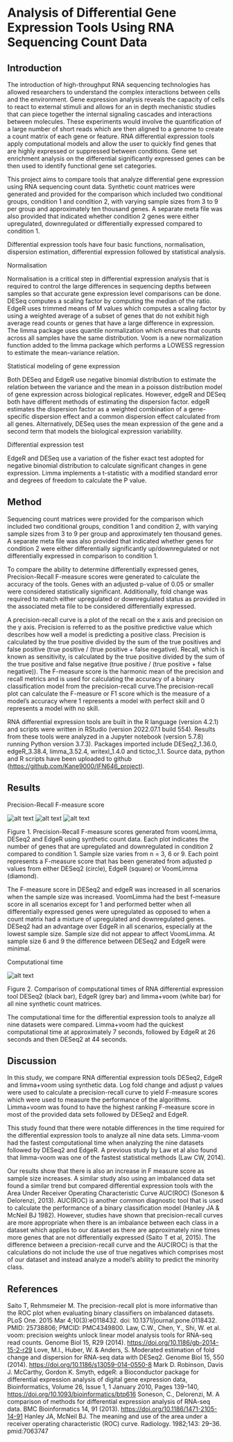 # Analysis of Differential Gene Expression Tools Using RNA Sequencing Count Data
## Introduction

The introduction of high-throughput RNA sequencing technologies has allowed researchers to understand the complex interactions between cells and the environment. Gene expression analysis reveals the capacity of cells to react to external stimuli and allows for an in depth mechanistic studies that can piece together the internal signaling cascades and interactions between molecules. These experiments would involve the quantification of a large number of short reads which are then aligned to a genome to create a count matrix of each gene or feature. RNA differential expression tools apply computational models and allow the user to quickly find genes that are highly expressed or suppressed between conditions. Gene set enrichment analysis on the differential significantly expressed genes can be then used to identify functional gene set categories.

This project aims to compare tools that analyze differential gene expression using RNA sequencing count data. 
Synthetic count matrices were generated and provided for the comparison which included two conditional groups, condition 1 and condition 2, with varying sample sizes from 3 to 9 per group and approximately ten thousand genes. 
A separate meta file was also provided that indicated whether condition 2 genes were either upregulated, downregulated or differentially expressed compared to condition 1.

Differential expression tools have four basic functions, normalisation, dispersion estimation, differential expression followed by statistical analysis.

Normalisation

Normalisation is a critical step in differential expression analysis that is required to control the large differences in sequencing depths between samples so that accurate gene expression level comparisons can be done. 
DESeq computes a scaling factor by computing the median of the ratio.
EdgeR uses trimmed means of M values which computes a scaling factor by using a weighted average of a subset of genes that do not exhibit high average read counts or genes that have a large difference in expression.
The limma package uses quantile normalization which ensures that counts across all samples have the same distribution. Voom is a new normalization function added to the limma package which performs a LOWESS regression to estimate the mean-variance relation.
 
Statistical modeling of gene expression

Both DESeq and EdgeR use negative binomial distribution to estimate the relation between the variance and the mean in a poisson distribution model of gene expression across biological replicates.
However, edgeR and DESeq both have different methods of estimating the dispersion factor.
edgeR estimates the dispersion factor as a weighted combination of a gene-specific dispersion effect and a common dispersion effect calculated from all genes.
Alternatively, DESeq uses the mean expression of the gene and a second term that models the biological expression variability.
 
Differential expression test

EdgeR and DESeq use a variation of the fisher exact test adopted for negative binomial distribution to calculate significant changes in gene expression.
Limma implements a t-statistic with a modified standard error and degrees of freedom to calculate the P value.


## Method

Sequencing count matrices were provided for the comparison which included two conditional groups, condition 1 and condition 2, with varying sample sizes from 3 to 9 per group and approximately ten thousand genes. A separate meta file was also provided that indicated whether genes for condition 2 were either differentially significantly up/downregulated or not differentially expressed in comparison to condition 1.

To compare the ability to determine differentially expressed genes, Precision-Recall F-measure scores were generated to calculate the accuracy of the tools. Genes with an adjusted p-value of 0.05 or smaller were considered statistically significant. Additionally, fold change was required to match either upregulated or downregulated status as provided in the associated meta file to be considered differentially expressed.

A precision-recall curve is a plot of the recall on the x axis and precision on the y axis. Precision is referred to as the positive predictive value which describes how well a model is predicting a positive class. Precision is calculated by the true positive divided by the sum of the true positives and false positive (true positive / (true positive + false negative). Recall, which is known as sensitivity, is calculated by the true positive divided by the sum of the true positive and false negative (true positive / (true positive + false negative)). The F-measure score is the harmonic mean of the precision and recall metrics and is used for calculating the accuracy of a binary classification model from the precision-recall curve.The precision-recall plot can calculate the F-measure or F1 score which is the measure of a model’s accuracy where 1 represents a model with perfect skill and 0 represents a model with no skill. 

RNA differential expression tools are built in the R language (version 4.2.1) and scripts were written in RStudio (version 2022.07.1 build 554). Results from these tools were analyzed in a Jupyter notebook (version 5.7.8) running Python version 3.7.3). Packages imported include DESeq2_1.36.0, edgeR_3.38.4, limma_3.52.4, writexl_1.4.0 and tictoc_1.1.  Source data, python and R scripts have been uploaded to github (https://github.com/Kane9000/IFN646_project).


## Results

Precision-Recall F-measure score

![alt text](/PR_500_500_padj.png?raw=true)
![alt text](/PR_750_250_padj.png?raw=true)
![alt text](/PR_1000_0_padj.png?raw=true)

Figure 1. Precision-Recall F-measure scores generated from voomLimma, DESeq2 and EdgeR using synthetic count data. Each plot indicates the number of genes that are upregulated and downregulated in condition 2 compared to condition 1. Sample size varies from n = 3, 6 or 9. Each point represents a F-measure score that has been generated from adjusted p values from 
either DESeq2 (circle), EdgeR (square) or VoomLimma (diamond).


The F-measure score in DESeq2 and edgeR was increased in all scenarios when the sample size was increased. VoomLimma had the best f-measure score in all scenarios except for 1 and performed better when all differentially expressed genes were upregulated as opposed to when a count matrix had a mixture of upregulated and downregulated genes. DESeq2 had an advantage over EdgeR in all scenarios, especially at the lowest sample size. Sample size did not appear to affect VoomLimma. At sample size 6 and 9 the difference between DESeq2 and EdgeR were minimal. 


Computational time

![alt text](/Time.png?raw=true)

Figure 2. Comparison of computational times of RNA differential expression tool DESeq2 (black bar), EdgeR (grey bar) and limma+voom (white bar) for all nine synthetic count matrices. 

The computational time for the differential expression tools to analyze all nine datasets were compared. Limma+voom had the quickest computational time at approximately 7 seconds, followed by EdgeR at 26 seconds and then DESeq2 at 44 seconds.


## Discussion

In this study, we compare RNA differential expression tools DESeq2, EdgeR and limma+voom using synthetic data. Log fold change and adjust p values were used to calculate a precision-recall curve to yield F-measure scores which were used to measure the performance of the algorithms. Limma+voom was found to have the highest ranking F-measure score in most of the provided data sets followed by DESeq2 and EdgeR. 

This study found that there were notable differences in the time required for the differential expression tools to analyze all nine data sets. Limma-voom had the fastest computational time when analyzing the nine datasets followed by DESeq2 and EdgeR. A previous study by Law et al also found that limma-voom was one of the fastest statistical methods (Law CW, 2014).

Our results show that there is also an increase in F measure score as sample size increases. A similar study also using an imbalanced data set found a similar trend but compared differential expression tools with the Area Under Receiver Operating Characteristic Curve AUC(ROC) (Soneson & Delorenzi, 2013). AUC(ROC) is another common diagnostic tool that is used to calculate the performance of a binary classification model (Hanley JA & McNeil BJ 1982). However, studies have shown that precision-recall curves are more appropriate when there is an imbalance between each class in a dataset which applies to our dataset as there are approximately nine times more genes that are not differentially expressed (Saito T et al, 2015).  The difference between a precision-recall curve and the AUC(ROC) is that the calculations do not include the use of true negatives which comprises most of our dataset and instead analyze a model’s ability to predict the minority class.
  


## References
Saito T, Rehmsmeier M. The precision-recall plot is more informative than the ROC plot when evaluating binary classifiers on imbalanced datasets. PLoS One. 2015 Mar 4;10(3):e0118432. doi: 10.1371/journal.pone.0118432. PMID: 25738806; PMCID: PMC4349800.
Law, C.W., Chen, Y., Shi, W. et al. voom: precision weights unlock linear model analysis tools for RNA-seq read counts. Genome Biol 15, R29 (2014). https://doi.org/10.1186/gb-2014-15-2-r29
Love, M.I., Huber, W. & Anders, S. Moderated estimation of fold change and dispersion for RNA-seq data with DESeq2. Genome Biol 15, 550 (2014). https://doi.org/10.1186/s13059-014-0550-8
Mark D. Robinson, Davis J. McCarthy, Gordon K. Smyth, edgeR: a Bioconductor package for differential expression analysis of digital gene expression data, Bioinformatics, Volume 26, Issue 1, 1 January 2010, Pages 139–140, https://doi.org/10.1093/bioinformatics/btp616
Soneson, C., Delorenzi, M. A comparison of methods for differential expression analysis of RNA-seq data. BMC Bioinformatics 14, 91 (2013). https://doi.org/10.1186/1471-2105-14-91
Hanley JA, McNeil BJ. The meaning and use of the area under a receiver operating characteristic (ROC) curve. Radiology. 1982;143: 29–36. pmid:7063747

